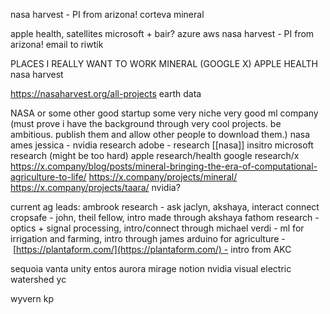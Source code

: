 

nasa harvest - PI from arizona! 
corteva
mineral

apple health, satellites
microsoft + bair? 
azure
aws
nasa harvest - PI from arizona! 
	email to riwtik






PLACES I REALLY WANT TO WORK
MINERAL (GOOGLE X)
APPLE HEALTH
nasa harvest

https://nasaharvest.org/all-projects
earth data

NASA or some other good startup
some very niche very good ml company (must prove i have the background through very cool projects. be ambitious. publish them and allow other people to download them.)
nasa ames
jessica - nvidia research
adobe - research
[[nasa]]
insitro 
microsoft research (might be too hard)
apple research/health
google research/x
	https://x.company/blog/posts/mineral-bringing-the-era-of-computational-agriculture-to-life/
	https://x.company/projects/mineral/
	https://x.company/projects/taara/
nvidia?



current ag leads:
ambrook research - ask jaclyn, akshaya, interact connect
cropsafe - john, theil fellow, intro made through akshaya
fathom research - optics + signal processing, intro/connect through michael
verdi - ml for irrigation and farming, intro through james
arduino for agriculture - [https://plantaform.com/](https://plantaform.com/) - intro from AKC

sequoia
	vanta
	unity
	entos
	aurora
	mirage
	notion
	nvidia
	visual electric
	watershed
yc



wyvern
kp
